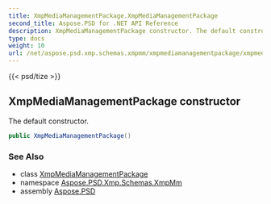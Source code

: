 ```yaml
---
title: XmpMediaManagementPackage.XmpMediaManagementPackage
second_title: Aspose.PSD for .NET API Reference
description: XmpMediaManagementPackage constructor. The default constructor
type: docs
weight: 10
url: /net/aspose.psd.xmp.schemas.xmpmm/xmpmediamanagementpackage/xmpmediamanagementpackage/
---
```

{{< psd/tize >}}
## XmpMediaManagementPackage constructor

The default constructor.

```csharp
public XmpMediaManagementPackage()
```

### See Also

* class [XmpMediaManagementPackage](../)
* namespace [Aspose.PSD.Xmp.Schemas.XmpMm](../../../aspose.psd.xmp.schemas.xmpmm/)
* assembly [Aspose.PSD](../../../)


